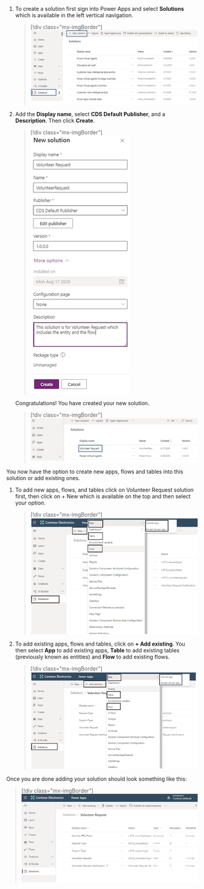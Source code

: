 1. To create a solution first sign into Power Apps and select **Solutions** which is available in the left vertical navigation. 
 
	> [!div class="mx-imgBorder"]
	> [![Select Solutions and + New solution.](../media/click-flow-solution-ssm.png)](../media/click-flow-solution-ssm.png#lightbox)

1. Add the **Display name**, select **CDS Default Publisher**, and a **Description**. Then click **Create**.

	> [!div class="mx-imgBorder"]
	> [![Add the details and click Create.](../media/save-solution-information-ss.png)](../media/save-solution-information-ss.png#lightbox)
 
	Congratulations! You have created your new solution.
 
	> [!div class="mx-imgBorder"]
	> [![your new solution.](../media/new-solution-created-ssm.png)](../media/new-solution-created-ssm.png#lightbox)

You now have the option to create new apps, flows and tables into this solution or add existing ones.

1. To add new apps, flows, and tables click on Volunteer Request solution first, then click on + New which is available on the top and then select your option.

	> [!div class="mx-imgBorder"]
	> [![Click +New to add new apps, flows, and tables.](../media/add-new-flow-app-table-ssm.png)](../media/add-new-flow-app-table-ssm.png#lightbox) 

1. To add existing apps, flows and tables, click on **+ Add existing**. You then select **App** to add existing apps, **Table** to add existing tables (previously known as entities) and **Flow** to add existing flows.

	> [!div class="mx-imgBorder"]
	> [![Click + Add existing to add existing apps, flows, and tables.](../media/add-existing-apps-flows-tables-ssm.png)](../media/add-existing-apps-flows-tables-ssm.png#lightbox)
 
Once you are done adding your solution should look something like this:
 
> [!div class="mx-imgBorder"]
> [![Completed solution after adding apps, flows, and tables.](../media/completed-add-solution-ss.png)](../media/completed-add-solution-ss.png#lightbox)